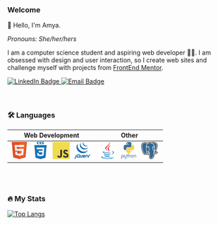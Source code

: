 <!--
**Mia703/Mia703** is a ✨ _special_ ✨ repository because its `README.md` (this file) appears on your GitHub profile.

Here are some ideas to get you started:

- 🔭 I’m currently working on ...
- 🌱 I’m currently learning ...
- 👯 I’m looking to collaborate on ...
- 🤔 I’m looking for help with ...
- 💬 Ask me about ...
- 📫 How to reach me: ...
- 😄 Pronouns: ...
- ⚡ Fun fact: ...
-->

### Welcome
:wave: Hello, I'm Amya.

_Pronouns: She/her/hers_

I am a computer science student and aspiring web developer 👩‍💻. I am obsessed with design and user interaction, so I create web sites and challenge myself with projects from [FrontEnd Mentor](https://www.frontendmentor.io/home).

<div id="badges">
  
  <a href="https://www.linkedin.com/in/amya-moore-a0a0b6212">
    <img src="https://img.shields.io/badge/LinkedIn-blue?style=for-the-badge&logo=linkedin&logoColor=white" alt="LinkedIn Badge"/>
  </a>
  
  <a href="mailto: amya.nicole.moore@gmail.com">
    <img src="https://img.shields.io/badge/My Email-ff69b4?style=for-the-badge&logo=gmail&logoColor=white" alt="Email Badge"/>
  </a>

</div>

</br>
</br>

### 🛠️ Languages

<table>
		<thead>
			<tr>
				<th>Web Development</th>
				<th>Other</th>
			</tr>
		</thead>
		<tbody>
			<tr>
				<td>
          <div>
            <img src="https://github.com/devicons/devicon/blob/master/icons/html5/html5-original.svg" title="HTML5" alt="HTML" width="40" height="40"/>&nbsp;
            <img src="https://github.com/devicons/devicon/blob/master/icons/css3/css3-plain-wordmark.svg" title="CSS3" alt="CSS" width="40" height="40"/>&nbsp;
            <img src="https://github.com/devicons/devicon/blob/master/icons/javascript/javascript-original.svg" title="JavaScript" alt="JavaScript" width="40" height="40"/>&nbsp;
            <img src="https://github.com/devicons/devicon/blob/master/icons/jquery/jquery-plain-wordmark.svg" title="jquery" alt="jquery" width="40" height="40"/>&nbsp;
</div>
        </td>
				<td>
          <div>
            <img src="https://github.com/devicons/devicon/blob/master/icons/java/java-original.svg" title="Java" alt="Java" width="40" height="40"/>&nbsp;
            <img src="https://github.com/devicons/devicon/blob/master/icons/python/python-original-wordmark.svg" title="Python" alt="Python" width="40" height="40"/>&nbsp;
            <img src="https://github.com/devicons/devicon/blob/master/icons/postgresql/postgresql-original.svg" title="Postgresql" alt="Postgresql" width="40" height="40"/>&nbsp;
          </div>
        </td>
			</tr>
		</tbody>
	</table>

</br>
</br>

### 🔥 My Stats
[![Top Langs](https://github-readme-stats.vercel.app/api/top-langs/?username=Mia703)](https://github.com/anuraghazra/github-readme-stats)
